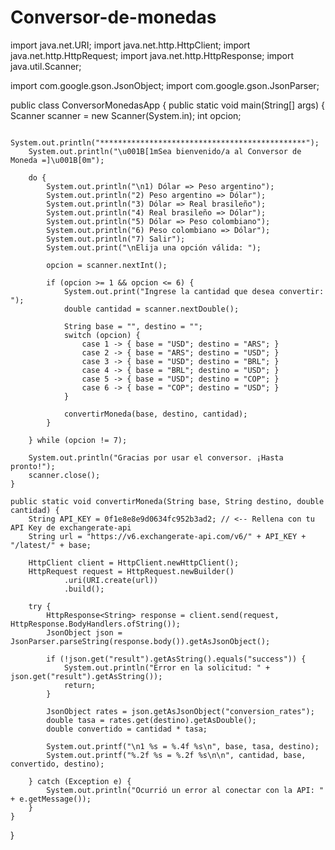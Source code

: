 # Conversor-de-monedas

import java.net.URI;
import java.net.http.HttpClient;
import java.net.http.HttpRequest;
import java.net.http.HttpResponse;
import java.util.Scanner;

import com.google.gson.JsonObject;
import com.google.gson.JsonParser;

public class ConversorMonedasApp {
    public static void main(String[] args) {
        Scanner scanner = new Scanner(System.in);
        int opcion;

        System.out.println("**********************************************");
        System.out.println("\u001B[1mSea bienvenido/a al Conversor de Moneda =]\u001B[0m");

        do {
            System.out.println("\n1) Dólar => Peso argentino");
            System.out.println("2) Peso argentino => Dólar");
            System.out.println("3) Dólar => Real brasileño");
            System.out.println("4) Real brasileño => Dólar");
            System.out.println("5) Dólar => Peso colombiano");
            System.out.println("6) Peso colombiano => Dólar");
            System.out.println("7) Salir");
            System.out.print("\nElija una opción válida: ");

            opcion = scanner.nextInt();

            if (opcion >= 1 && opcion <= 6) {
                System.out.print("Ingrese la cantidad que desea convertir: ");
                double cantidad = scanner.nextDouble();

                String base = "", destino = "";
                switch (opcion) {
                    case 1 -> { base = "USD"; destino = "ARS"; }
                    case 2 -> { base = "ARS"; destino = "USD"; }
                    case 3 -> { base = "USD"; destino = "BRL"; }
                    case 4 -> { base = "BRL"; destino = "USD"; }
                    case 5 -> { base = "USD"; destino = "COP"; }
                    case 6 -> { base = "COP"; destino = "USD"; }
                }

                convertirMoneda(base, destino, cantidad);
            }

        } while (opcion != 7);

        System.out.println("Gracias por usar el conversor. ¡Hasta pronto!");
        scanner.close();
    }

    public static void convertirMoneda(String base, String destino, double cantidad) {
        String API_KEY = 0f1e8e8e9d0634fc952b3ad2; // <-- Rellena con tu API Key de exchangerate-api
        String url = "https://v6.exchangerate-api.com/v6/" + API_KEY + "/latest/" + base;

        HttpClient client = HttpClient.newHttpClient();
        HttpRequest request = HttpRequest.newBuilder()
                .uri(URI.create(url))
                .build();

        try {
            HttpResponse<String> response = client.send(request, HttpResponse.BodyHandlers.ofString());
            JsonObject json = JsonParser.parseString(response.body()).getAsJsonObject();

            if (!json.get("result").getAsString().equals("success")) {
                System.out.println("Error en la solicitud: " + json.get("result").getAsString());
                return;
            }

            JsonObject rates = json.getAsJsonObject("conversion_rates");
            double tasa = rates.get(destino).getAsDouble();
            double convertido = cantidad * tasa;

            System.out.printf("\n1 %s = %.4f %s\n", base, tasa, destino);
            System.out.printf("%.2f %s = %.2f %s\n\n", cantidad, base, convertido, destino);

        } catch (Exception e) {
            System.out.println("Ocurrió un error al conectar con la API: " + e.getMessage());
        }
    }
}  

